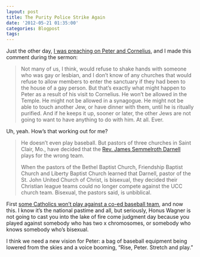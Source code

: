 ```yaml
---
layout: post
title: The Purity Police Strike Again
date: '2012-05-21 01:35:00'
categories: Blogpost
tags:
---
```



Just the other day, [I was preaching on Peter and Cornelius](http://www.salemwayne.org/2012/05/13/the-word-for-the-week-may-13-2012-welcome/), and I made this comment during the sermon:

> Not many of us, I think, would refuse to shake hands with someone who was gay or lesbian, and I don’t know of any churches that would refuse to allow members to enter the sanctuary if they had been to the house of a gay person. But that’s exactly what might happen to Peter as a result of his visit to Cornelius. He won’t be allowed in the Temple. He might not be allowed in a synagogue. He might not be able to touch another Jew, or have dinner with them, until he is ritually purified. And if he keeps it up, sooner or later, the other Jews are not going to want to have anything to do with him. At all. Ever.

Uh, yeah. How’s that working out for me?

> He doesn’t even play baseball. But pastors of three churches in Saint Clair, Mo., have decided that the [Rev. James Semmelroth Darnell](http://www.ucc.org/news/ucc-churches-in-missouri-step.html) plays for the wrong team.
> 
> When the pastors of the Bethel Baptist Church, Friendship Baptist Church and Liberty Baptist Church learned that Darnell, pastor of the St. John United Church of Christ, is bisexual, they decided their Christian league teams could no longer compete against the UCC church team. Bisexual, the pastors said, is unbiblical.

First [some Catholics won’t play against a co-ed baseball team](http://thinkprogress.org/alyssa/2012/05/11/482600/catholic-school-forfeits-arizona-state-baseball-championship-rather-than-face-a-co-ed-team/), and now this. I know it’s the national pastime and all, but seriously, Honus Wagner is not going to cast you into the lake of fire come judgment day because you played against somebody who has two x chromosomes, or somebody who knows somebody who’s bisexual.

I think we need a new vision for Peter: a bag of baseball equipment being lowered from the skies and a voice booming, “Rise, Peter. Stretch and play.”



